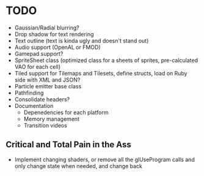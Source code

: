 # TODO

* Gaussian/Radial blurring?
* Drop shadow for text rendering
* Text outline (text is kinda ugly and doesn't stand out)
* Audio support (OpenAL or FMOD)
* Gamepad support?
* SpriteSheet class (optimized class for a sheets of sprites, pre-calculated VAO for each cell)
* Tiled support for Tilemaps and Tilesets, define structs, load on Ruby side with XML and JSON?
* Particle emitter base class
* Pathfinding
* Consolidate headers?
* Documentation
  * Depenedencies for each platform
  * Memory management
  * Transition videos

## Critical and Total Pain in the Ass

* Implement changing shaders, or remove all the glUseProgram calls and only change state when needed, and change back
